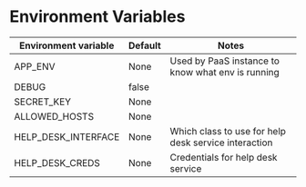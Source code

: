 # Environment Variables

| Environment variable | Default | Notes                                                |
| ---------------------| --------| -----------------------------------------------------|
| APP_ENV              | None    | Used by PaaS instance to know what env is running    |
| DEBUG                | false   |                                                      |
| SECRET_KEY           | None    |                                                      |
| ALLOWED_HOSTS        | None    |                                                      |
| HELP_DESK_INTERFACE  | None    | Which class to use for help desk service interaction |
| HELP_DESK_CREDS      | None    | Credentials for help desk service                    |
